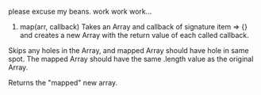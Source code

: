 please excuse my beans.
work work work...

1. map(arr, callback)
Takes an Array and callback of signature item => {} and creates a new Array with the return value of each called callback.

Skips any holes in the Array, and mapped Array should have hole in same spot. The mapped Array should have the same .length value as the original Array.

Returns the "mapped" new array.
